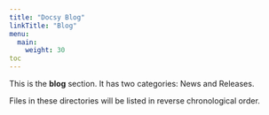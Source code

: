 ```yaml
---
title: "Docsy Blog"
linkTitle: "Blog"
menu:
  main:
    weight: 30
toc
---
```



This is the **blog** section. It has two categories: News and Releases.

Files in these directories will be listed in reverse chronological order.

